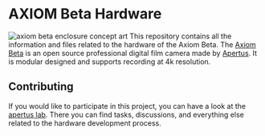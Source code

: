 # AXIOM Beta Hardware
![axiom beta enclosure concept art](https://www.apertus.org/sites/default/files/images/axiom-beta-concept-enlosure-02.png)
This repository contains all the information and files related to the hardware of the Axiom Beta.
The [Axiom Beta](https://www.apertus.org/axiom-beta) is an open source professional digital 
film camera made by [Apertus](https://www.apertus.org/). It is modular designed and supports recording
at 4k resolution.

## Contributing
If you would like to participate in this project, you can have a look at the [apertus lab](https://lab.apertus.org/project/view/4/). There you can find
tasks, discussions, and everything else related to the hardware development process. 

